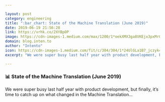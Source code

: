 ```yaml
---

layout: post
category: engineering
title: ":bar_chart: State of the Machine Translation (June 2019)"
date: 2019-06-19 21:56:28
link: https://vrhk.co/2XYBpOP
image: https://cdn-images-1.medium.com/max/1200/1*oekXMX3ga8VKEjx3pxMr0A.png
domain: blog.inten.to
author: "Intento"
icon: https://cdn-images-1.medium.com/fit/c/304/304/1*24UlGLa1B7_jczyk4unpGA.png
excerpt: "We were super busy last half year with product development, but finally, it’s time to catch up on what changed in the Machine Translation…"

---
```


### :bar_chart: State of the Machine Translation (June 2019)

We were super busy last half year with product development, but finally, it’s time to catch up on what changed in the Machine Translation…